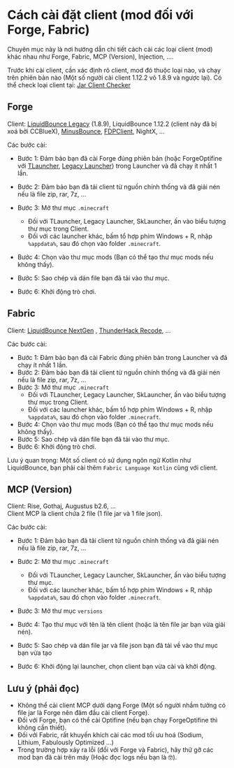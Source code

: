 # Cách cài đặt client (mod đối với Forge, Fabric)

Chuyên mục này là nơi hướng dẫn chi tiết cách cài các loại client (mod) khác nhau như Forge, Fabric, MCP (Version), Injection, ....

Trước khi cài client, cần xác định rõ client, mod đó thuộc loại nào, và chạy trên phiên bản nào (Một số người cài client 1.12.2 vô 1.8.9 và ngược lại). Có thể check loại client tại: [Jar Client Checker](https://minusmc.github.io/jar-client-checker/)
## Forge
Client: [LiquidBounce Legacy](https://vn.liquidbounce.net/download) (1.8.9), LiquidBounce 1.12.2 (client này đã bị xoá bởi CCBlueX), [MinusBounce](https://minusbounce.lol/), [FDPClient](https://fdpinfo.github.io), NightX, ...

Các bước cài:
- Bước 1: Đảm bảo bạn đã cài Forge đúng phiên bản (hoặc ForgeOptifine với [TLauncher](https://llaun.ch/en), [Legacy Launcher](https://llaun.ch/en)) trong Launcher và đã chạy ít nhất 1 lần.
- Bước 2: Đảm bảo bạn đã tải client từ nguồn chính thống và đã giải nén nếu là file zip, rar, 7z, ...
- Bước 3: Mở thư mục `.minecraft`
	+ Đối với TLauncher, Legacy Launcher, SkLauncher, ấn vào biểu tượng thư mục trong Client.
	+ Đối với các launcher khác, bấm tổ hợp phím Windows + R, nhập `%appdata%`, sau đó chọn vào folder `.minecraft`.
	
- Bước 4: Chọn vào thư mục mods (Bạn có thể tạo thư mục mods nếu không thấy).
- Bước 5: Sao chép và dán file bạn đã tải vào thư mục.
- Bước 6: Khởi động trò chơi.

## Fabric
Client: [LiquidBounce NextGen](https://vn.liquidbounce.net/download) , [ThunderHack Recode](https://github.com/Pan4ur/ThunderHack-Recode), ...

Các bước cài:
- Bước 1: Đảm bảo bạn đã cài Fabric đúng phiên bản trong Launcher và đã chạy ít nhất 1 lần.
- Bước 2: Đảm bảo bạn đã tải client từ nguồn chính thống và đã giải nén nếu là file zip, rar, 7z, ...
- Bước 3: Mở thư mục `.minecraft`
	+ Đối với TLauncher, Legacy Launcher, SkLauncher, ấn vào biểu tượng thư mục trong Client.
	+ Đối với các launcher khác, bấm tổ hợp phím Windows + R, nhập `%appdata%`, sau đó chọn vào folder `.minecraft`.
- Bước 4: Chọn vào thư mục mods (Bạn có thể tạo thư mục mods nếu không thấy).
- Bước 5: Sao chép và dán file bạn đã tải vào thư mục.
- Bước 6: Khởi động trò chơi.

Lưu ý quan trọng: Một số client có sử dụng ngôn ngữ Kotlin như LiquidBounce, bạn phải cài thêm `Fabric Language Kotlin` cùng với client.


## MCP (Version)

Client: Rise, Gothaj, Augustus b2.6, ...\
Client MCP là client chứa 2 file (1 file jar và 1 file json).

Các bước cài:
- Bước 1: Đảm bảo bạn đã tải client từ nguồn chính thống và đã giải nén nếu là file zip, rar, 7z, ...
- Bước 2: Mở thư mục `.minecraft`
	+ Đối với TLauncher, Legacy Launcher, SkLauncher, ấn vào biểu tượng thư mục.
	+ Đối với các launcher khác, bấm tổ hợp phím Windows + R, nhập `%appdata%`, sau đó chọn vào folder `.minecraft`.
	
- Bước 3: Mở thư mục `versions`
- Bước 4: Tạo thư mục với tên là tên client (hoặc là tên file jar bạn vừa giải nén). 
- Bước 5: Sao chép và dán file jar và file json bạn đã tải về vào thư mục bạn vừa tạo
- Bước 6: Khởi động lại launcher, chọn client bạn vừa cài và khởi động.

## Lưu ý (phải đọc)

- Không thể cài client MCP dưới dạng Forge (Một số người nhầm tưởng có file jar là Forge nên đâm đầu cài client Forge).
- Đối với Forge, bạn có thể cài Optifine (nếu bạn chạy ForgeOptifine thì không cần thiết).
- Đối với Fabric, rất khuyến khích cài các mod tối ưu hoá (Sodium, Lithium, Fabulously Optimized ...)
- Trong trường hợp xảy ra lỗi (đối với Forge và Fabric), hãy thử gỡ các mod bạn đã cài trên máy (Hoặc đọc logs nếu bạn là 🤓).

